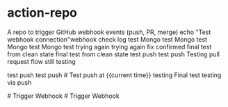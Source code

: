 # action-repo
A repo to trigger GitHub webhook events (push, PR, merge)
echo "Test webhook connection"w e b h o o k   c h e c k 
 
 l o g   t e s t 
 
 M o n g o   t e s t 
 
 M o n g o   t e s t 
 
 M o n g o   t e s t 
  
 M o n g o   t e s t 
 
 t r y i n g   a g a i n 
 
 t r y i n g   a g a i n 
 
 f i x   c o n f i r m e d 
 
 f i n a l   t e s t   f r o m   c l e a n   s t a t e 
 
 f i n a l   t e s t   f r o m   c l e a n   s t a t e 
 
 t e s t   p u s h 
 
 t e s t   p u s h 
Testing pull request flow
still testing

 
 t e s t   p u s h 
 
 t e s t   p u s h 
 
 # Test push at {{current time}}
t e s t i n g 
 
 F i n a l   t e s t 
 
testing via push


#   T r i g g e r   W e b h o o k  
 #   T r i g g e r   W e b h o o k  
 